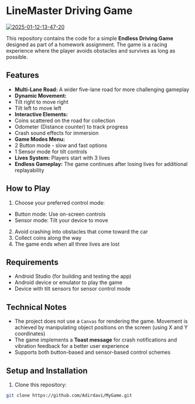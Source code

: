 # LineMaster Driving Game

<a href="https://ibb.co/L1BnF8P"><img src="https://i.ibb.co/L1BnF8P/2025-01-12-13-47-20.png" alt="2025-01-12-13-47-20" border="0"></a>

This repository contains the code for a simple **Endless Driving Game** designed as part of a homework assignment. The game is a racing experience where the player avoids obstacles and survives as long as possible.

## Features

- **Multi-Lane Road:** A wider five-lane road for more challenging gameplay
- **Dynamic Movement:** 
 - Tilt right to move right
 - Tilt left to move left
- **Interactive Elements:**
 - Coins scattered on the road for collection
 - Odometer (Distance counter) to track progress
 - Crash sound effects for immersion
- **Game Modes Menu:**
 - 2 Button mode - slow and fast options
 - 1 Sensor mode for tilt controls
- **Lives System:** Players start with 3 lives
- **Endless Gameplay:** The game continues after losing lives for additional replayability

## How to Play

1. Choose your preferred control mode:
  - Button mode: Use on-screen controls
  - Sensor mode: Tilt your device to move
2. Avoid crashing into obstacles that come toward the car
3. Collect coins along the way
4. The game ends when all three lives are lost

## Requirements

- Android Studio (for building and testing the app)
- Android device or emulator to play the game
- Device with tilt sensors for sensor control mode

## Technical Notes

- The project does not use a `Canvas` for rendering the game. Movement is achieved by manipulating object positions on the screen (using X and Y coordinates)
- The game implements a **Toast message** for crash notifications and vibration feedback for a better user experience
- Supports both button-based and sensor-based control schemes

## Setup and Installation

1. Clone this repository:
  ```bash
  git clone https://github.com/Adirdavi/MyGame.git
